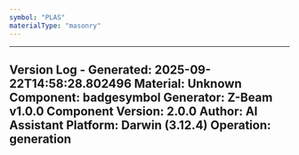 ```yaml
---
symbol: "PLAS"
materialType: "masonry"
---
```


---
Version Log - Generated: 2025-09-22T14:58:28.802496
Material: Unknown
Component: badgesymbol
Generator: Z-Beam v1.0.0
Component Version: 2.0.0
Author: AI Assistant
Platform: Darwin (3.12.4)
Operation: generation
---